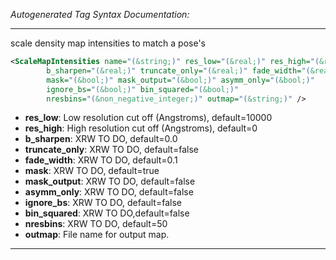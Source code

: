 _Autogenerated Tag Syntax Documentation:_

---
scale density map intensities to match a pose's

```xml
<ScaleMapIntensities name="(&string;)" res_low="(&real;)" res_high="(&real;)"
        b_sharpen="(&real;)" truncate_only="(&real;)" fade_width="(&real;)"
        mask="(&bool;)" mask_output="(&bool;)" asymm_only="(&bool;)"
        ignore_bs="(&bool;)" bin_squared="(&bool;)"
        nresbins="(&non_negative_integer;)" outmap="(&string;)" />
```

-   **res_low**: Low resolution cut off (Angstroms), default=10000
-   **res_high**: High resolution cut off (Angstroms), default=0
-   **b_sharpen**: XRW TO DO, default=0.0
-   **truncate_only**: XRW TO DO, default=false
-   **fade_width**: XRW TO DO, default=0.1
-   **mask**: XRW TO DO, default=true
-   **mask_output**: XRW TO DO, default=false
-   **asymm_only**: XRW TO DO, default=false
-   **ignore_bs**: XRW TO DO, default=false
-   **bin_squared**: XRW TO DO,default=false
-   **nresbins**: XRW TO DO, default=50
-   **outmap**: File name for output map.

---
